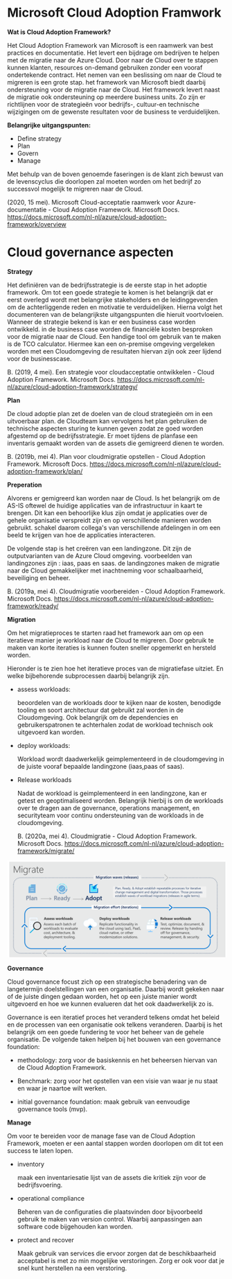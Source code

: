 <!--Headings -->
# Microsoft Cloud Adoption Framwork
**Wat is Cloud Adoption Framework?**

Het Cloud Adoption Framework van Microsoft is een raamwerk van best practices en  documentatie. Het levert een bijdrage om bedrijven te helpen met de migratie naar de Azure Cloud. Door naar de Cloud over te stappen kunnen klanten, resources on-demand gebruiken zonder een vooraf ondertekende contract. Het nemen van een beslissing om naar de Cloud te migreren is een grote stap. het framework van Microsoft biedt daarbij ondersteuning voor de migratie naar de Cloud. Het framework levert naast de migratie ook ondersteuning op meerdere business units. Zo zijn er richtlijnen voor de strategieën voor bedrijfs-, cultuur-en technische wijzigingen om de gewenste resultaten voor de business te verduidelijken. 

**Belangrijke uitgangspunten:**
* Define strategy
* Plan
* Govern
* Manage

Met behulp van de boven genoemde faseringen is de klant zich bewust van de levenscyclus die doorlopen zal moeten worden om het bedrijf zo successvol mogelijk te migreren naar de Cloud. 

(2020, 15 mei). Microsoft Cloud-acceptatie raamwerk voor Azure-documentatie - Cloud Adoption Framework. Microsoft Docs. https://docs.microsoft.com/nl-nl/azure/cloud-adoption-framework/overview

# Cloud governance aspecten
**Strategy**

Het definiëren van de bedrijfsstrategie is de eerste stap in het adoptie framework. Om tot een goede strategie te komen is het belangrijk dat er eerst overlegd wordt met belangrijke stakeholders en de leidinggevenden om de achterliggende reden en motivatie te verduidelijken. Hierna volgt het documenteren van de belangrijkste uitgangspunten die hieruit voortvloeien. Wanneer de strategie bekend is kan er een business case worden ontwikkeld. in de business case worden de financiële kosten besproken voor de migratie naar de Cloud. Een handige tool om gebruik van te maken is de TCO calculator. Hiermee kan een on-premise omgeving vergeleken worden met een Cloudomgeving de resultaten hiervan zijn ook zeer lijdend voor de businesscase.

B. (2019, 4 mei). Een strategie voor cloudacceptatie ontwikkelen - Cloud Adoption Framework. Microsoft Docs. https://docs.microsoft.com/nl-nl/azure/cloud-adoption-framework/strategy/

**Plan**

De cloud adoptie plan zet de doelen van de cloud strategieën om in een uitvoerbaar plan. de Cloudteam kan vervolgens het plan gebruiken de technische aspecten sturing te kunnen geven zodat ze goed worden afgestemd op de bedrijfsstrategie. Er moet tijdens de planfase een inventaris gemaakt worden van de assets die gemigreerd dienen te worden.

B. (2019b, mei 4). Plan voor cloudmigratie opstellen - Cloud Adoption Framework. Microsoft Docs. https://docs.microsoft.com/nl-nl/azure/cloud-adoption-framework/plan/

**Preperation**

Alvorens er gemigreerd kan worden naar de Cloud. Is het belangrijk om de AS-IS oftewel de huidige applicaties van de infrastructuur in kaart te brengen. Dit kan een behoorlijke klus zijn omdat je applicaties over de gehele organisatie verspreidt zijn en op verschillende manieren worden gebruikt. schakel daarom collega's van verschillende afdelingen in om een beeld te krijgen van hoe de applicaties interacteren.

De volgende stap is het creëren van een landingzone. Dit zijn de outputvarianten van de Azure Cloud omgeving. voorbeelden van landingzones zijn : iaas, paas en saas. de landingzones maken de migratie naar de Cloud gemakkelijker met inachtneming voor schaalbaarheid, beveiliging en beheer.

B. (2019a, mei 4). Cloudmigratie voorbereiden - Cloud Adoption Framework. Microsoft Docs. https://docs.microsoft.com/nl-nl/azure/cloud-adoption-framework/ready/

**Migration**

Om het migratieproces te starten raad het framework aan om op een iteratieve manier je workload naar de Cloud te migreren. Door gebruik te maken van korte iteraties is kunnen fouten sneller opgemerkt en hersteld worden. 

Hieronder is te zien hoe het iteratieve proces van de migratiefase uitziet. En welke bijbehorende subprocessen daarbij belangrijk zijn. 
* assess workloads: 

  beoordelen van de workloads door te kijken naar de kosten, benodigde tooling en soort architectuur dat gebruikt zal worden in de Cloudomgeving. Ook belangrijk om de dependencies en gebruikerspatronen te achterhalen zodat de workload technisch ook uitgevoerd kan worden. 

* deploy workloads: 
  
  Workload wordt daadwerkelijk geimplementeerd in de cloudomgeving in de juiste vooraf bepaalde landingzone (iaas,paas of saas). 

* Release workloads

  Nadat de workload is geimplementeerd in een landingzone, kan er getest en geoptimaliseerd worden. Belangrijk hierbij is om de workloads over te dragen aan de governance, operations management, en securityteam voor continu ondersteuning van de workloads in de cloudomgeving. 

  B. (2020a, mei 4). Cloudmigratie - Cloud Adoption Framework. Microsoft Docs. https://docs.microsoft.com/nl-nl/azure/cloud-adoption-framework/migrate/ 

![Screenshot](methodology.png)

**Governance**

Cloud governance focust zich op een strategische benadering van de langetermijn doelstellingen van een organisatie. Daarbij wordt gekeken naar of de juiste dingen gedaan worden, het op een juiste manier wordt uitgevoerd en hoe we kunnen evalueren dat het ook daadwerkelijk zo is. 

Governance is een iteratief proces het veranderd telkens omdat het beleid en de processen van een organisatie ook telkens veranderen. Daarbij is het belangrijk om een goede fundering te voor het beheer van de gehele organisatie. De volgende taken helpen bij het bouwen van een governance foundation:

* methodology: zorg voor de basiskennis en het beheersen hiervan van de Cloud Adoption Framework.

* Benchmark: zorg voor het opstellen van een visie van waar je nu staat en waar je naartoe wilt werken.

* initial governance foundation: maak gebruik van eenvoudige governance tools (mvp).


**Manage** 

Om voor te bereiden voor de manage fase van de Cloud Adoption Framework, moeten er een aantal stappen worden doorlopen om dit tot een success te laten lopen.

* inventory

  maak een inventariesatie lijst van de assets die kritiek zijn voor de bedrijfsvoering. 

* operational compliance
  
  Beheren van de configuraties die plaatsvinden door bijvoorbeeld gebruik te maken van version control. Waarbij aanpassingen aan software code bijgehouden kan worden. 

* protect and recover

  Maak gebruik van services die ervoor zorgen dat de beschikbaarheid acceptabel is met zo min mogelijke verstoringen. Zorg er ook voor dat je snel kunt herstellen na een verstoring.















